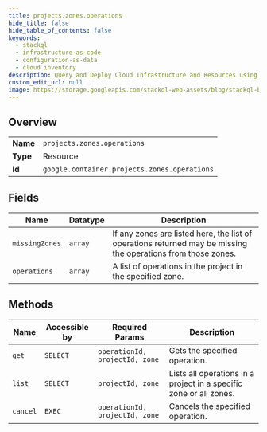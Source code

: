 ```yaml
---
title: projects.zones.operations
hide_title: false
hide_table_of_contents: false
keywords:
  - stackql
  - infrastructure-as-code
  - configuration-as-data
  - cloud inventory
description: Query and Deploy Cloud Infrastructure and Resources using SQL
custom_edit_url: null
image: https://storage.googleapis.com/stackql-web-assets/blog/stackql-blog-post-featured-image.png
---
```

  
    

## Overview
<table><tbody>
<tr><td><b>Name</b></td><td><code>projects.zones.operations</code></td></tr>
<tr><td><b>Type</b></td><td>Resource</td></tr>
<tr><td><b>Id</b></td><td><code>google.container.projects.zones.operations</code></td></tr>
</tbody></table>

## Fields
| Name | Datatype | Description |
| ---- | -------- | ----------- |
| `missingZones` | `array` | If any zones are listed here, the list of operations returned may be missing the operations from those zones. |
| `operations` | `array` | A list of operations in the project in the specified zone. |
## Methods
| Name | Accessible by | Required Params | Description |
| ---- | ------------- | --------------- | ----------- |
| `get` | `SELECT` | `operationId, projectId, zone` | Gets the specified operation. |
| `list` | `SELECT` | `projectId, zone` | Lists all operations in a project in a specific zone or all zones. |
| `cancel` | `EXEC` | `operationId, projectId, zone` | Cancels the specified operation. |
